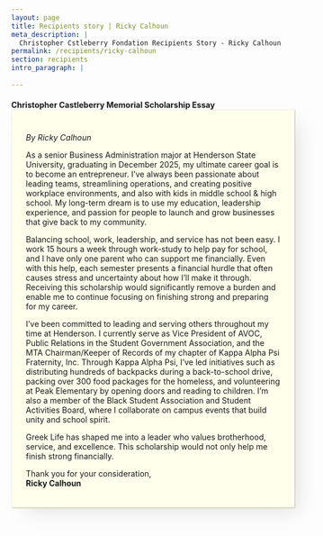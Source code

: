 ```yaml
---
layout: page
title: Recipients story | Ricky Calhoun
meta_description: |
  Christopher Cstleberry Fondation Recipients Story - Ricky Calhoun
permalink: /recipients/ricky-calhoun
section: recipients
intro_paragraph: |
  
---
```


<h4 style="margin-bottom:0;">Christopher Castleberry Memorial Scholarship Essay</h4>

<div class="story-letter">
  <h6 style="margin-bottom:0;">By Ricky Calhoun</h6>
  <p>As a senior Business Administration major at Henderson State University, graduating in December 2025, my ultimate career goal is to become an entrepreneur. I’ve always been passionate about leading teams, streamlining operations, and creating positive workplace environments, and also with kids in middle school & high school. My long-term dream is to use my education, leadership experience, and passion for people to launch and grow businesses that give back to my community.</p>
  <p>Balancing school, work, leadership, and service has not been easy. I work 15 hours a week through work-study to help pay for school, and I have only one parent who can support me financially. Even with this help, each semester presents a financial hurdle that often causes stress and uncertainty about how I’ll make it through. Receiving this scholarship would significantly remove a burden and enable me to continue focusing on finishing strong and preparing for my career.</p>
  <p>I’ve been committed to leading and serving others throughout my time at Henderson. I currently serve as Vice President of AVOC, Public Relations in the Student Government Association, and the MTA Chairman/Keeper of Records of my chapter of Kappa Alpha Psi Fraternity, Inc. Through Kappa Alpha Psi, I’ve led initiatives such as distributing hundreds of backpacks during a back-to-school drive, packing over 300 food packages for the homeless, and volunteering at Peak Elementary by opening doors and reading to children. I’m also a member of the Black Student Association and Student Activities Board, where I collaborate on campus events that build unity and school spirit.</p>
  <p>Greek Life has shaped me into a leader who values brotherhood, service, and excellence. This scholarship would not only help me finish strong financially.</p>

  <p>Thank you for your consideration,<br>
  <strong>Ricky Calhoun</strong></p>
</div>

<style>
  .story-letter {
    padding: 20px 25px;
    background: #ffffec;
    border: 1px solid #eeeeec;
    box-shadow: 1px 1px 1px 0 #cfcfa5, 15px 15px 35px -12px rgba(32,32,32,.15);
  }
  @media (max-width: 600px) {
    .story-letter {padding: 15px 15px;}
  }
</style>